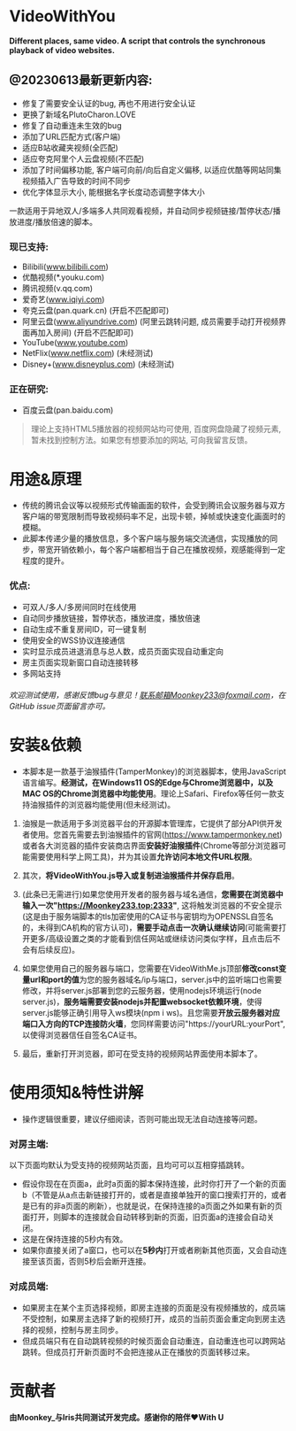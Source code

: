 # VideoWithYou
**Different places, same video. A script that controls the synchronous playback of video websites.**

## @20230613最新更新内容:
+ 修复了需要安全认证的bug, 再也不用进行安全认证
+ 更换了新域名PlutoCharon.LOVE
+ 修复了自动重连未生效的bug
+ 添加了URL匹配方式(客户端)
+ 适应B站收藏夹视频(全匹配)
+ 适应夸克阿里个人云盘视频(不匹配)
+ 添加了时间偏移功能, 客户端可向前/向后自定义偏移, 以适应优酷等网站同集视频插入广告导致的时间不同步
+ 优化字体显示大小, 能根据名字长度动态调整字体大小

一款适用于异地双人/多端多人共同观看视频，并自动同步视频链接/暂停状态/播放进度/播放倍速的脚本。
### 现已支持:
+ Bilibili(www.bilibili.com)
+ 优酷视频(*.youku.com)
+ 腾讯视频(v.qq.com)
+ 爱奇艺(www.iqiyi.com)
+ 夸克云盘(pan.quark.cn) (开启不匹配即可)
+ 阿里云盘(www.aliyundrive.com) (阿里云跳转问题, 成员需要手动打开视频界面再加入房间) (开启不匹配即可)
+ YouTube(www.youtube.com)
+ NetFlix(www.netflix.com) (未经测试)
+ Disney+(www.disneyplus.com) (未经测试)

### 正在研究:
+ 百度云盘(pan.baidu.com)
> 理论上支持HTML5播放器的视频网站均可使用, 百度网盘隐藏了视频元素, 暂未找到控制方法。如果您有想要添加的网站, 可向我留言反馈。

# 用途&原理
+ 传统的腾讯会议等以视频形式传输画面的软件，会受到腾讯会议服务器与双方客户端的带宽限制而导致视频码率不足，出现卡顿，掉帧或快速变化画面时的模糊。
+ 此脚本传递少量的播放信息，多个客户端与服务端交流通信，实现播放的同步，带宽开销依赖小，每个客户端都相当于自己在播放视频，观感能得到一定程度的提升。

### 优点:
+ 可双人/多人/多房间同时在线使用
+ 自动同步播放链接，暂停状态，播放进度，播放倍速
+ 自动生成不重复房间ID，可一键复制
+ 使用安全的WSS协议连接通信
+ 实时显示成员进退消息与总人数，成员页面实现自动重定向
+ 房主页面实现新窗口自动连接转移
+ 多网站支持

###### 欢迎测试使用，感谢反馈bug与意见！联系邮箱Moonkey233@foxmail.com，在GitHub issue页面留言亦可。

# 安装&依赖
+ 本脚本是一款基于油猴插件(TamperMonkey)的浏览器脚本，使用JavaScript语言编写。**经测试，在Windows11 OS的Edge与Chrome浏览器中，以及MAC OS的Chrome浏览器中均能使用**。理论上Safari、Firefox等任何一款支持油猴插件的浏览器均能使用(但未经测试)。

1. 油猴是一款适用于多浏览器平台的开源脚本管理库，它提供了部分API供开发者使用。您首先需要去到油猴插件的官网(https://www.tampermonkey.net) 或者各大浏览器的插件安装商店界面**安装好油猴插件**(Chrome等部分浏览器可能需要使用科学上网工具)，并为其设置**允许访问本地文件URL权限**。

2. 其次，**将VideoWithYou.js导入或复制进油猴插件并保存启用**。

3. (此条已无需进行)如果您使用开发者的服务器与域名通信，**您需要在浏览器中输入一次"https://Moonkey233.top:2333"**, 这将触发浏览器的不安全提示(这是由于服务端脚本的tls加密使用的CA证书与密钥均为OPENSSL自签名的，未得到CA机构的官方认可)，**需要手动点击一次确认继续访问**(可能需要打开更多/高级设置之类的才能看到信任网站或继续访问类似字样，且点击后不会有后续反应)。

4. 如果您使用自己的服务器与端口，您需要在VideoWithMe.js顶部**修改const变量url和port的值**为您的服务器域名/ip与端口，server.js中的监听端口也需要修改，并将server.js部署到您的云服务器，使用nodejs环境运行(node server.js)，**服务端需要安装nodejs并配置websocket依赖环境**，使得server.js能够正确引用导入ws模块(npm i ws)。且您需要**开放云服务器对应端口入方向的TCP连接防火墙**，您同样需要访问"https://yourURL:yourPort", 以使得浏览器信任自签名CA证书。

5. 最后，重新打开浏览器，即可在受支持的视频网站界面使用本脚本了。

# 使用须知&特性讲解
+ 操作逻辑很重要，建议仔细阅读，否则可能出现无法自动连接等问题。
### 对房主端:
以下页面均默认为受支持的视频网站页面，且均可可以互相穿插跳转。
+ 假设你现在在页面a，此时a页面的脚本保持连接，此时你打开了一个新的页面b（不管是从a点击新链接打开的，或者是直接单独开的窗口搜索打开的，或者是已有的非a页面的刷新），也就是说，在保持连接的a页面之外如果有新的页面打开，则脚本的连接就会自动转移到新的页面，旧页面a的连接会自动关闭。
+ 这是在保持连接的5秒内有效。
+ 如果你直接关闭了a窗口，也可以在**5秒内**打开或者刷新其他页面，又会自动连接至该页面，否则5秒后会断开连接。

### 对成员端:
+ 如果房主在某个主页选择视频，即房主连接的页面是没有视频播放的，成员端不受控制，如果房主选择了新的视频打开，成员的当前页面会重定向到房主选择的视频，控制与房主同步。
+ 但成员端只有在自动跳转视频的时候页面会自动重连，自动重连也可以跨网站跳转。但成员打开新页面时不会把连接从正在播放的页面转移过来。

# 贡献者
**由Moonkey_与Iris共同测试开发完成。感谢你的陪伴❤️With U**
